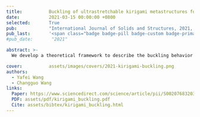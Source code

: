```yaml
---
title:          Buckling of ultrastretchable kirigami metastructures for mechanical programmability and energy harvesting
date:           2021-03-15 00:00:00 +0800
selected:       True
pub:            "International Journal of Solids and Structures, 2021, 213, 93–102"
pub_last:       '<span class="badge badge-pill badge-custom badge-primary">Journal</span>'
#pub_date:       "2021"

abstract: >-
  We develop a theoretical framework to describe the buckling behavior of ultrastretchable kirigami metastructures, validated through experiments and simulations for applications in stretchable electronics and energy harvesting.

cover:          assets/images/covers/2021-kirigami-buckling.png
authors:
  - Yafei Wang
  - Changguo Wang
links:
  Paper: https://www.sciencedirect.com/science/article/pii/S0020768320304996
  PDF: assets/pdf/kirigami_buckling.pdf
  Cite: assets/bibtex/kirigami_buckling.html
---
```

